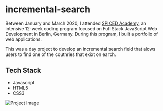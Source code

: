 # incremental-search
Between January and March 2020, I attended <a href="http://www.spiced-academy.com/" target="_blank">SPICED Academy</a>, an intensive 12-week coding program focused on Full Stack JavaScript Web Development in Berlin, Germany. During this program, I built a portfolio of web applications.

This was a day project to develop an incremental search field that alows users to find one of the coutnries that exixt on earch. 

## Tech Stack
 * Javascript
 * HTML5
 * CSS3

![Project Image](https://github.com/imadarai/incremental-search/blob/master/Incremental%20Search.gif?raw=true)


